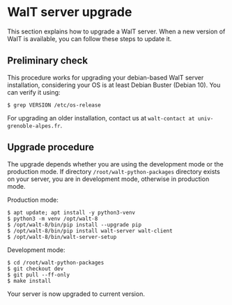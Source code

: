 
# WalT server upgrade

This section explains how to upgrade a WalT server.
When a new version of WalT is available, you can follow these steps to update it.


## Preliminary check

This procedure works for upgrading your debian-based WalT server installation,
considering your OS is at least Debian Buster (Debian 10).
You can verify it using:
```
$ grep VERSION /etc/os-release
```

For upgrading an older installation, contact us at `walt-contact at univ-grenoble-alpes.fr`.


## Upgrade procedure

The upgrade depends whether you are using the development mode
or the production mode.
If directory `/root/walt-python-packages` directory exists on your server, you are in
development mode, otherwise in production mode.

Production mode:
```
$ apt update; apt install -y python3-venv
$ python3 -m venv /opt/walt-8
$ /opt/walt-8/bin/pip install --upgrade pip
$ /opt/walt-8/bin/pip install walt-server walt-client
$ /opt/walt-8/bin/walt-server-setup
```

Development mode:
```
$ cd /root/walt-python-packages
$ git checkout dev
$ git pull --ff-only
$ make install
```

Your server is now upgraded to current version.
